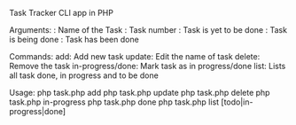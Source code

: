 Task Tracker CLI app in PHP

Arguments:
    <description>: Name of the Task
    <id>: Task number
    <todo>: Task is yet to be done
    <in-progress>: Task is being done
    <done>: Task has been done

Commands:
    add: Add new task
    update: Edit the name of task
    delete: Remove the task
    in-progress/done: Mark task as in progress/done
    list: Lists all task done, in progress and to be done

Usage:
  php task.php add <description>
  php task.php update <id> <new description>
  php task.php delete <id>
  php task.php in-progress <id>
  php task.php done <id>
  php task.php list [todo|in-progress|done]